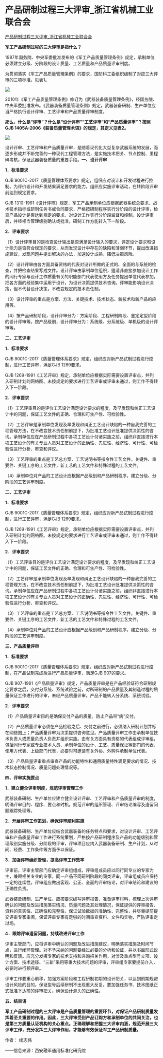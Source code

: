 # 产品研制过程三大评审_浙江省机械工业联合会
[产品研制过程三大评审_浙江省机械工业联合会](https://www.zjmif.com/qualitymana/detail/id/23520.html) 

 **军工产品研制过程的三大评审是指什么？**

1987年国务院、中央军委批准发布的《军工产品质量管理条例》规定，承制单位必须建立分级、分阶段的设计质量、工艺质量和产品质量评审制度。

为贯彻落实《军工产品质量管理条例》的要求，国防科工委组织编制了对应三大评审的三项标准，见表1。

![](https://github.com/ustczzh/MyClippings/blob/main/Images/2023-12-26%2020-22-20/fd9c3e01-e9e7-4d57-b7dc-5d4115b9ec6b.png?raw=true)

2010年《军工产品质量管理条例》修订为《武器装备质量管理条例》，经国务院、中央军委批准发布。《武器装备质量管理条例》规定，武器装备研制、生产单位应当严格执行设计评审、工艺评审和产品质量评审制度。

**那么，什么是“评审”？什么是“设计评审”“工艺评审”和“产品质量评审”？按照GJB 1405A-2006《装备质量管理术语》的规定，其定义见表2。** 

![](https://github.com/ustczzh/MyClippings/blob/main/Images/2023-12-26%2020-22-20/f44dcf0b-45bb-42da-a6b6-893431892481.png?raw=true)
  

设计评审、工艺评审和产品质量评审，是随着现代化大型复杂武器系统的发展，而逐步形成并不断完善的一种现代工程管理方法，是实施技术把关、节点控制、里程碑考核，保证武器装备质量的重要手段。**一、设计评审**

**1．标准要求**

GJB 9001C-2017《质量管理体系要求》规定，组织应对设计和开发过程进行控制。为评价设计和开发结果满足要求的能力，组织应实施评审活动，在转阶段评审前达到规定要求。

GJB 1310-1991《设计评审》规定，军工产品承制单位应根据武器系统总要求、战术技术指标或研制任务书或合同要求，严格按研制程序实行分阶段的设计评审，检查产品设计是否达到规定的要求，对设计工作实行分阶段监督和控制。设计评审后，并经相当管理级别确认或批准，研制工作方能转入下一阶段。

**2．评审要求**

（1）设计评审目的是检查设计输出是否满足设计输入的要求，评定设计要求和设计能力是否符合规定的要求，从而发现设计中存在的缺陷和薄弱环节，提出改进措施建议，发现问题并提出解决的办法，加速设计成熟，降低决策风险。

（2）设计评审由各方面具备资格的代表对设计所做的正式的、全面的与系统的检查，并把检查结果写成文件。设计评审由承制单位组织，邀请非直接参加设计工作的同行专家与设计工作质量有关的职能部门代表使用方及任务提出单位代表参加，把各方面的经验集中运用于设计，为设计决策提供技术咨询。评审能影响设计决策，但不代替设计决策，不改变规定的技术责任制。

（3）设计评审的重点是方案、方法、关键技术、技术状态、新技术和新产品的应用等。

（4）按产品研制阶段，设计评审分为：方案阶段、工程研制阶段、鉴定定型阶段的设计评审等。按产品级别，设计评审分为：系统级、分系统级、单机级的设计评审等。

**二、工艺评审**

**1．标准要求**

GJB 9001C-2017《质量管理体系要求》规定，组织应对新产品试制过程进行控制，进行工艺评审，满足GJB 1269要求。

GJB 1269-1991《工艺评审》规定，承制单位应根据实际需要设置评审点，并列入研制计划的网络图。未按规定的要求进行工艺评审或评审未通过，则工作不得转入下一阶段。

**2．评审要求**

（1）工艺评审目的是评价工艺设计满足设计要求的程度，及早发现和纠正工艺设计中的问题，保证工艺文件的正确、合理和可生产性、可检验性。

（2）工艺评审是承制单位发现及早发现和纠正工艺设计缺陷的一种自我完善的工程管理方法，在不改变技术责任制前提下，为批准工艺设计批准提供决策性的咨询。承制单位应在产品研制过程中各项工艺设计付诸实施之前，组织非直接进行本项工艺设计的有关专业人员对工艺设计的正确性、先进性、经济性、可行性、可检验性进行分析、审查和评议。

（3）工艺评审的重点是工艺总方案、工艺说明书等指令性工艺文件，关键件、重要件、关键工序的工艺文件，新工艺的工艺文件和特殊过程的工艺文件。

（4）承制单位对产品的工艺设计应根据产品级别和产品研制程序，建立分级、分阶段的工艺评审制度。

**二、工艺评审**

**1．标准要求**

GJB 9001C-2017《质量管理体系要求》规定，组织应对新产品试制过程进行控制，进行工艺评审，满足GJB 1269要求。

GJB 1269-1991《工艺评审》规定，承制单位应根据实际需要设置评审点，并列入研制计划的网络图。未按规定的要求进行工艺评审或评审未通过，则工作不得转入下一阶段。

**2．评审要求**

（1）工艺评审目的是评价工艺设计满足设计要求的程度，及早发现和纠正工艺设计中的问题，保证工艺文件的正确、合理和可生产性、可检验性。

（2）工艺评审是承制单位发现及早发现和纠正工艺设计缺陷的一种自我完善的工程管理方法，在不改变技术责任制前提下，为批准工艺设计批准提供决策性的咨询。承制单位应在产品研制过程中各项工艺设计付诸实施之前，组织非直接进行本项工艺设计的有关专业人员对工艺设计的正确性、先进性、经济性、可行性、可检验性进行分析、审查和评议。

（3）工艺评审的重点是工艺总方案、工艺说明书等指令性工艺文件，关键件、重要件、关键工序的工艺文件，新工艺的工艺文件和特殊过程的工艺文件。

（4）承制单位对产品的工艺设计应根据产品级别和产品研制程序，建立分级、分阶段的工艺评审制度。

**三、产品质量评审**

**1．标准要求**

GJB 9001C-2017《质量管理体系要求》规定，组织应对新产品试制过程进行控制，在产品试制完成后进行产品质量评审，满足GJB 907的要求。

GJB 907-1991《产品质量评审》规定，产品质量评审是在产品经验证符合研制规定要求之后，交付分系统、系统试验之前，对所研制的产品质量及其制造过程的质量保证工作进行的评审，未经产品质量评审，产品不能转入分系统、系统试验。

**2．评审要求**

（1）产品质量评审目的是确保交付产品的质量，防止产品带“病”交付。

（2）产品质量评审必须在产品检验之后、交付之前进行，必须纳入研制计划并标在网络图上；产品质量评审为决策提供咨询意见。产品质量评审工作由承制单位技术负责人或质量负责人负责并组织实施。由有关方面具有资格的代表组成评审组，包括同行专家或专业技术人员、承制单位的设计、工艺、质量保证等部门的代表、使用方代表、上级部门代表，必要时可邀请有关外协、外购件承制单位代表。

（3）产品质量评审重点审查产品的功能特性和通用质量特性满足要求的情况、技术状态控制情况、质量问题处理情况等。

**四、评审实施要点**

**1．建立健全评审制度，规范评审管理工作**

武器装备研制、生产单位应建立健全设计评审、工艺评审和产品质量评审的制度，明确评审目的、程序、要点和时机，规范评审的组织管理、评审结论编写及遗留问题跟踪处理等。

**2．开展评审工作策划，确保评审顺利实施**

武器装备研制、生产单位应结合武器装备的任务特点和要求，对设计评审、工艺评审和产品质量评审工作进行系统策划，严格按产品研制程序及产品的功能级别和管理级别实施分级、分阶段的评审，评审项目应纳入武器装备研制、生产计划，从时间、经费、工作条件等方面予以保证。

**3．加强评审组织管理，提高评审工作效率**

评审前，评审主管部门应确定评审组组成，评审组成员应以同行同专业的专家为主，兼顾相关专业的专家。同一产品不同研制阶段的同类评审，评审组成员应保持一定的连续性。评审组应做出客观、公正、全面的评审结论，对评审结论和建议的正确性负责。

武器装备研制、生产单位，应按要求编写评审报告、准备评审材料，梳理上次评审确认的问题及改进措施落实情况、质量问题及其处理情况，保证提供的评审报告、资料的真实性、正确性和完整性，保证试验数据的准确性、完整性，并尽量提前提交评审专家审阅，保证评审专家有足够的时间审查资料、文件和实物，严防评审走过场。

**4．跟踪评审遗留问题，持续改进评审工作**

评审主管部门，应将评审中确认的问题及改进措施建议，明确落实措施及时间节点，进行闭环管理。对不予采纳的问题要经过必要的分析和论证，并以书面形式说明和反馈。应充分发挥专家的技术支持和咨询把关作用，对涉及重点型号立项、设计方案、技术途径、“三新”采用等重大技术问题的评审，评审组专家要提前介入，必要时进行预评审。

评审工作要重心前移，加强方案阶段和工程研制初期的设计把关，以达到前期规避设计风险的目的，保证型号后续研制不出现重大反复。要加强任务书、技术图纸正式批准下达前的评审把关，确保设计源头的正确性。

**五、结束语**

**军工产品研制过程的三大评审是产品质量管理的重要环节，对保证产品研制质量发挥着至关重要的作用。因此，三大评审受到产品订购方和承制单位的共同关注，也是第三方质量认证机构的关心重点。正确理解和把握三大评审内涵，规范开展三大评审工作，充分发挥三大评审作用，才能够有效保证军工产品研制质量。** 

作者： 续志伟

——信息来源：西安融军通用标准化研究院